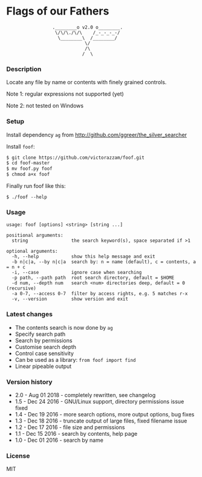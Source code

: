 # Flags of our Fathers

```
                 .________o v2.0 o________.
                  \/\/\./\/\    /_-_-_-_-/
                   \________\  /________/
                             \/
                             /\
                            /  \
```

### Description

Locate any file by name or contents with finely grained controls.

Note 1: regular expressions not supported (yet)

Note 2: not tested on Windows

### Setup

Install dependency `ag` from http://github.com/ggreer/the_silver_searcher

Install `foof`:

```txt
$ git clone https://github.com/victorazzam/foof.git
$ cd foof-master
$ mv foof.py foof
$ chmod a+x foof
```

Finally run foof like this:

`$ ./foof --help`

### Usage

```
usage: foof [options] <string> [string ...]

positional arguments:
  string                the search keyword(s), space separated if >1

optional arguments:
  -h, --help            show this help message and exit
  -b n|c|a, --by n|c|a  search by: n = name (default), c = contents, a = n + c
  -i, --case            ignore case when searching
  -p path, --path path  root search directory, default = $HOME
  -d num, --depth num   search <num> directories deep, default = 0 (recursive)
  -a 0-7, --access 0-7  filter by access rights, e.g. 5 matches r-x
  -v, --version         show version and exit
```

### Latest changes

* The contents search is now done by `ag`
* Specify search path
* Search by permissions
* Customise search depth
* Control case sensitivity
* Can be used as a library: `from foof import find`
* Linear pipeable output

### Version history

* 2.0 - Aug 01 2018 - completely rewritten, see changelog
* 1.5 - Dec 24 2016 - GNU/Linux support, directory permissions issue fixed
* 1.4 - Dec 19 2016 - more search options, more output options, bug fixes
* 1.3 - Dec 18 2016 - truncate output of large files, fixed filename issue
* 1.2 - Dec 17 2016 - file size and permissions
* 1.1 - Dec 15 2016 - search by contents, help page
* 1.0 - Dec 01 2016 - search by name

### License

MIT
